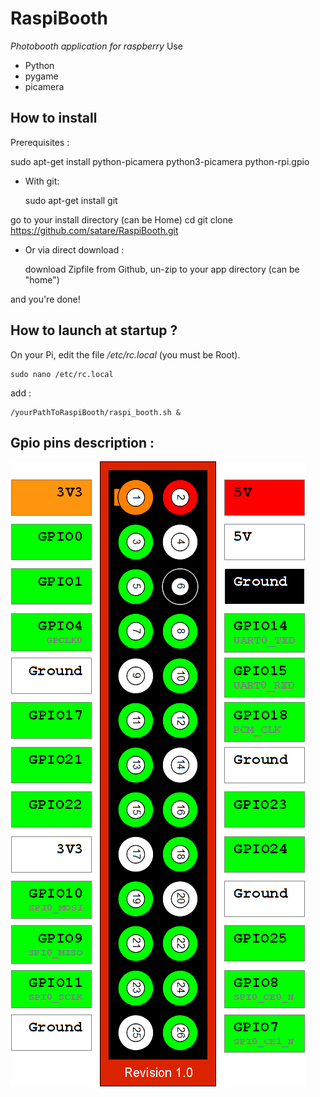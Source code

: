 RaspiBooth
==========
*Photobooth application for raspberry*
Use
 - Python
 - pygame
 - picamera

How to install
--------------------------

Prerequisites :

  sudo apt-get install python-picamera python3-picamera python-rpi.gpio

 - With git:

	 sudo apt-get install git

  go to your install directory (can be Home)
	cd
	git clone https://github.com/satare/RaspiBooth.git

 - Or via direct download :

	download Zipfile from Github, un-zip to your app directory (can be "home")

and you're done!

How to launch at startup ?
--------------------------
On your Pi, edit the file */etc/rc.local* (you must be Root).

    sudo nano /etc/rc.local

add :

    /yourPathToRaspiBooth/raspi_booth.sh &

Gpio pins description :
-----------------------

![Raspberry Pi Gpio Description](https://github.com/satare/RaspiBooth/blob/master/doc/raspberry-pi-gpio-layout-revision-1.png?raw=true)
